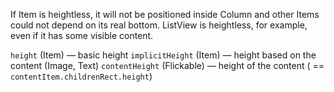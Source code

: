 If Item is heightless, it will not be positioned inside Column and other Items could not depend on its real bottom.
ListView is heightless, for example, even if it has some visible content.

`height` (Item) — basic height
`implicitHeight` (Item) — height based on the content (Image, Text)
`contentHeight` (Flickable) — height of the content ( == `contentItem.childrenRect.height`)
